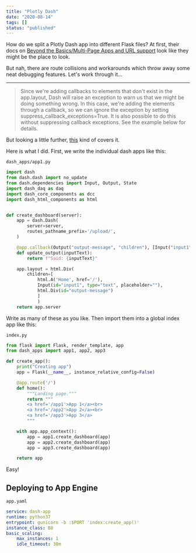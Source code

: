 ```yaml
---
title: "Plotly Dash"
date: "2020-08-14"
tags: []
status: "published"
---
```


How do we split a Plotly Dash app into different Flask files?
At first, their docs on [Beyond the Basics/Multi-Page Apps and URL support](https://dash.plotly.com/urls) look like they might be the place to look.

But nah, there are route collisions and workarounds which throw away some neat debugging features. 
Let's work through it...

---

> Since we're adding callbacks to elements that don't exist in the app.layout, Dash will raise an exception to warn us that we might be doing something wrong. In this case, we're adding the elements through a callback, so we can ignore the exception by setting suppress_callback_exceptions=True. It is also possible to do this without suppressing callback exceptions. See the example below for details.

But looking a little further, [this](https://dash.plotly.com/integrating-dash) kind of covers it.

Here is what I did. First, we write the individual dash apps like this:

`dash_apps/app1.py`

```python
import dash
from dash.dash import no_update
from dash.dependencies import Input, Output, State
import dash_daq as daq
import dash_core_components as dcc
import dash_html_components as html


def create_dashboard(server):
    app = dash.Dash(
        server=server,
        routes_pathname_prefix='/upload/',
    )

    @app.callback(Output("output-message", "children"), [Input("input1", "value")])
    def update_output(inputText):
        return f"Said: {inputText}"

    app.layout = html.Div(
        children=[
            html.A('Home', href='/'),
            Input(id="input1", type="text", placeholder=""),
            html.Div(id="output-message")
            ]
            )
    return app.server
```

Write as many of these as you like.
Then import them into a global index app like this:

`index.py`

```python
from flask import Flask, render_template, app
from dash_apps import app1, app2, app3

def create_app():
    print("Creating app")
    app = Flask(__name__, instance_relative_config=False)

    @app.route('/')
    def home():
        """Landing page."""
        return """
        <a href='/app1'>App 1</a><br>
        <a href='/app2'>App 2</a><br>
        <a href='/app3'>App 3</a>
        """

    with app.app_context():
        app = app1.create_dashboard(app)
        app = app2.create_dashboard(app)
        app = app3.create_dashboard(app)

    return app
```

Easy!

## Deploying to App Engine

`app.yaml`

```yaml
service: dash-app
runtime: python37
entrypoint: gunicorn -b :$PORT 'index:create_app()'
instance_class: B8
basic_scaling:
    max_instances: 1
    idle_timeout: 30m
```

